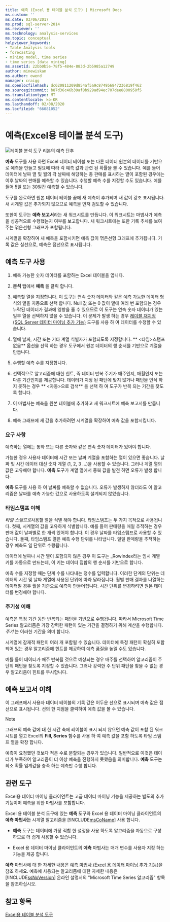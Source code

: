 ```yaml
---
title: 예측 (Excel 용 테이블 분석 도구) | Microsoft Docs
ms.custom: ''
ms.date: 03/06/2017
ms.prod: sql-server-2014
ms.reviewer: ''
ms.technology: analysis-services
ms.topic: conceptual
helpviewer_keywords:
- Table Analysis tools
- forecasting
- mining model, time series
- time series [data mining]
ms.assetid: 22bb0b5e-78f5-484e-883d-2b5985a12749
author: minewiskan
ms.author: owend
manager: craigg
ms.openlocfilehash: dc620811209d854af5a9c874956847236819f462
ms.sourcegitcommit: b87d36c46b39af8b929ad94ec707dee8800950f5
ms.translationtype: MT
ms.contentlocale: ko-KR
ms.lasthandoff: 02/08/2020
ms.locfileid: "66081052"
---
```

# <a name="forecast-table-analysis-tools-for-excel"></a>예측(Excel용 테이블 분석 도구)
  ![테이블 분석 도구 리본의 예측 단추](media/tat-forecast.gif "테이블 분석 도구 리본의 예측 단추")  
  
 **예측** 도구를 사용 하면 Excel 데이터 테이블 또는 다른 데이터 원본의 데이터를 기반으로 예측을 만들고 필요에 따라 각 예측 값과 관련 된 확률을 볼 수 있습니다. 예를 들어 데이터에 날짜 열 및 월의 각 날짜에 해당하는 총 판매를 표시하는 열이 포함된 경우에는 이후 날짜의 판매를 예측할 수 있습니다. 수행할 예측 수를 지정할 수도 있습니다. 예를 들어 5일 또는 30일간 예측할 수 있습니다.  
  
 도구를 완료하면 원본 데이터 테이블 끝에 새 예측이 추가되며 새 값이 강조 표시됩니다. 새 시계열 값은 추가되지 않으므로 예측을 먼저 검토할 수 있습니다.  
  
 또한이 도구는 **예측 보고서**라는 새 워크시트를 만듭니다. 이 워크시트는 마법사가 예측을 성공적으로 수행했는지 여부를 보고합니다. 새 워크시트에는 또한 기록 추세를 보여 주는 꺾은선형 그래프가 포함됩니다.  
  
 시계열을 확장하여 새 예측을 포함시키면 예측 값이 꺾은선형 그래프에 추가됩니다. 기록 값은 실선으로, 예측은 점선으로 표시됩니다.  
  
## <a name="using-the-forecast-tool"></a>예측 도구 사용  
  
1.  예측 가능한 숫자 데이터를 포함하는 Excel 테이블을 엽니다.  
  
2.  **분석** 탭에서 **예측** 을 클릭 합니다.  
  
3.  예측할 열을 지정합니다. 이 도구는 연속 숫자 데이터와 같은 예측 가능한 데이터 형식의 열을 자동으로 선택 합니다. Null 값 또는 0 값이 열에 여러 번 포함되는 경우 누락된 데이터가 결과에 영향을 줄 수 있으므로 이 도구는 연속 숫자 데이터가 있는 일부 열을 선택하지 않을 수 있습니다. 이 문제가 발생 하는 경우 [레이블 재지정 &#40;SQL Server 데이터 마이닝 추가 기능&#41;](relabel-sql-server-data-mining-add-ins.md) 도구를 사용 하 여 데이터를 수정할 수 있습니다.  
  
4.  열에 날짜, 시간 또는 기타 계열 식별자가 포함되도록 지정합니다. ** \<타임>스탬프 없음** 옵션을 선택 하는 경우 도구에서 원본 데이터의 행 순서를 기반으로 계열을 만듭니다.  
  
5.  수행할 예측 수를 지정합니다.  
  
6.  선택적으로 알고리즘에 대한 힌트, 즉 데이터 반복 주기가 매주인지, 매월인지 또는 다른 기간인지를 제공합니다. 데이터가 지정 된 패턴에 맞지 않거나 패턴을 인식 하지 못하는 경우 ** \<자동>으로 검색** 을 선택 하 여 도구가 반복 되는 기간을 찾도록 합니다.  
  
7.  이 마법사는 예측을 원본 테이블에 추가하고 새 워크시트에 예측 보고서를 만듭니다.  
  
8.  예측 그래프에 새 값을 추가하려면 시계열을 확장하여 예측 값을 포함시킵니다.  
  
### <a name="requirements"></a>요구 사항  
 예측하는 열에는 통화 또는 다른 숫자와 같은 연속 숫자 데이터가 있어야 합니다.  
  
 가능한 경우 사용자 데이터에 시간 또는 날짜 계열을 포함하는 열이 있으면 좋습니다. 날짜 및 시간 데이터 대신 숫자 계열 (1, 2, 3 ...)을 사용할 수 있습니다. 그러나 계열 열의 값은 고유해야 합니다. **예측** 도구가 계열 열에서 중복 값을 발견 하면 오류가 발생 합니다.  
  
 **예측** 도구를 사용 하 여 날짜를 예측할 수 없습니다. 오류가 발생하지 않더라도 이 알고리즘은 날짜를 예측 가능한 값으로 사용하도록 설계되지 않았습니다.  
  
### <a name="understanding-time-stamps"></a>타임스탬프 이해  
 *타임 스탬프로*사용할 열을 식별 해야 합니다. 타임스탬프는 두 가지 목적으로 사용됩니다. 첫째, 시계열의 값을 고유하게 식별합니다. 예를 들어 판매량을 매일 추적하는 경우 판매 값이 날짜별로 한 개씩 있어야 합니다. 이 경우 날짜를 타임스탬프로 사용할 수 있습니다. 둘째, 타임스탬프 열은 예측 수행 단위를 나타냅니다. 일일 판매량을 추적하는 경우 예측도 일 단위로 수행됩니다.  
  
 데이터에 날짜나 시간 열이 포함되지 않은 경우 이 도구는 _RowIndex라는 임시 계열 키를 자동으로 만드는데, 이 키는 데이터 집합의 행 순서를 기반으로 합니다.  
  
 예측 수를 지정할 때는 단계 수를 나타내는 정수를 입력합니다. 이러한 단계의 단위는 데이터의 시간 및 날짜 계열에 사용된 단위에 따라 달라집니다. 월별 판매 결과를 나열하는 데이터일 경우 월을 기준으로 예측이 만들어집니다. 시간 단위를 변경하려면 원본 데이터를 변경해야 합니다.  
  
### <a name="understanding-periodicity"></a>주기성 이해  
 예측은 특정 기간 동안 반복되는 패턴을 기반으로 수행됩니다. 따라서 Microsoft Time Series 알고리즘은 가장 강력한 패턴이 있는 기간을 결정하기 위해 계산을 수행합니다. *주기* 는 이러한 기간을 의미 합니다.  
  
 시계열에 잠재적 패턴이 여러 개 포함될 수 있습니다. 데이터에 특정 패턴이 확실히 포함되어 있는 경우 알고리즘에 힌트를 제공하여 예측 품질을 높일 수도 있습니다.  
  
 예를 들어 데이터가 매주 반복될 것으로 예상되는 경우 매주를 선택하여 알고리즘이 주 단위 패턴을 찾도록 지정할 수 있습니다. 그러나 강력한 주 단위 패턴을 찾을 수 없는 경우 알고리즘이 힌트를 무시합니다.  
  
## <a name="understanding-the-forecasting-report"></a>예측 보고서 이해  
 이 그래프에서 사용자 데이터 테이블의 기록 값은 어두운 선으로 표시되며 예측 값은 점선으로 표시됩니다. 선의 한 지점을 클릭하여 예측 값을 볼 수 있습니다.  
  
> [!NOTE]  
>  그래프의 예측 값에 대 한 시간 축에 레이블이 표시 되지 않으면 예측 값이 포함 된 워크시트를 열고 Excel의 **Fill, Series** 함수를 사용 하 여 예측 값을 포함 하도록 타임 스탬프 열을 확장 합니다.  
  
 예측이 요청했던 것보다 적은 수로 분할되는 경우가 있습니다. 일반적으로 이것은 데이터가 부족하여 알고리즘이 더 이상 예측을 진행하지 못했음을 의미합니다. **예측** 도구는 최소 확률 임계값을 충족 하는 예측만 수행 합니다.  
  
## <a name="related-tools"></a>관련 도구  
 Excel용 데이터 마이닝 클라이언트는 고급 데이터 마이닝 기능을 제공하는 별도의 추가 기능이며 예측을 위한 마법사를 포함합니다.  
  
 Excel 용 테이블 분석 도구에 있는 **예측** 도구와 Excel 용 데이터 마이닝 클라이언트의 **예측 마법사는** 시계열 알고리즘을 [!INCLUDE[msCoName](../includes/msconame-md.md)] 사용 합니다.  
  
-   **예측** 도구는 데이터에 가장 적합 한 설정을 사용 하도록 알고리즘을 자동으로 구성 하므로 더 쉽게 사용할 수 있습니다.  
  
-   Excel 용 데이터 마이닝 클라이언트의 **예측** 마법사는 매개 변수를 사용자 지정 하는 기능을 제공 합니다.  
  
 **예측** 마법사에 대 한 자세한 내용은 [예측 마법사 &#40;Excel 용 데이터 마이닝 추가 기능&#41;](forecast-wizard-data-mining-add-ins-for-excel.md)을 참조 하세요. 예측에 사용되는 알고리즘에 대한 자세한 내용은 [!INCLUDE[ssNoVersion](../includes/ssnoversion-md.md)] 온라인 설명서의 "Microsoft Time Series 알고리즘" 항목을 참조하십시오.  
  
## <a name="see-also"></a>참고 항목  
 [Excel용 테이블 분석 도구](table-analysis-tools-for-excel.md)  
  
  
